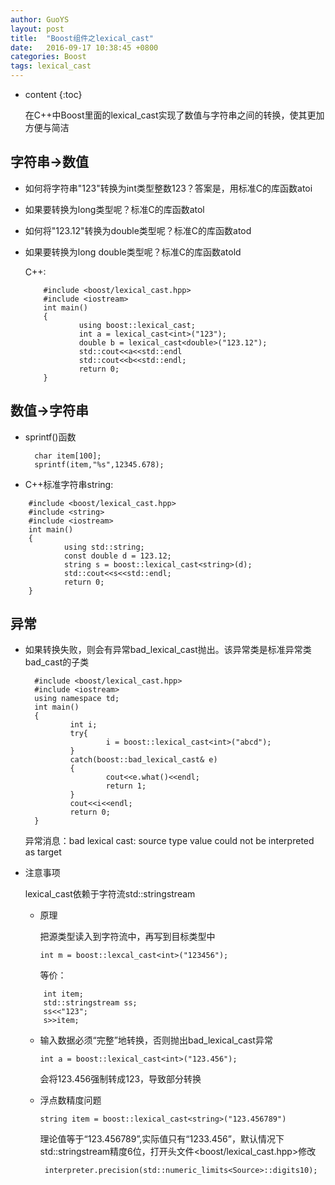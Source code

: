 ```yaml
---
author: GuoYS
layout: post
title:  "Boost组件之lexical_cast"
date:   2016-09-17 10:38:45 +0800
categories: Boost
tags: lexical_cast
---
```

* content
{:toc}

  在C++中Boost里面的lexical_cast实现了数值与字符串之间的转换，使其更加方便与简洁








## 字符串→数值

- 如何将字符串"123"转换为int类型整数123？答案是，用标准C的库函数atoi
- 如果要转换为long类型呢？标准C的库函数atol
- 如何将"123.12"转换为double类型呢？标准C的库函数atod
- 如果要转换为long double类型呢？标准C的库函数atold

  C++:

  ```
      #include <boost/lexical_cast.hpp>
      #include <iostream>
      int main()
      {
              using boost::lexical_cast;
              int a = lexical_cast<int>("123");
              double b = lexical_cast<double>("123.12");
              std::cout<<a<<std::endl
              std::cout<<b<<std::endl;
              return 0;
      }
  ```



## 数值→字符串

- sprintf()函数

  ```
    char item[100];
    sprintf(item,"%s",12345.678);
  ```

- C++标准字符串string:

```
    #include <boost/lexical_cast.hpp>
    #include <string>
    #include <iostream>
    int main()
    {
            using std::string;
            const double d = 123.12;
            string s = boost::lexical_cast<string>(d);
            std::cout<<s<<std::endl;
            return 0;
    }
```

## 异常

- 如果转换失败，则会有异常bad_lexical_cast抛出。该异常类是标准异常类bad_cast的子类

  ```
    #include <boost/lexical_cast.hpp>
    #include <iostream>
    using namespace td;
    int main()
    {
            int i;
            try{
                    i = boost::lexical_cast<int>("abcd");
            }
            catch(boost::bad_lexical_cast& e)
            {
                    cout<<e.what()<<endl; 
                    return 1;
            }
            cout<<i<<endl;
            return 0;
    }
  ```

  异常消息：bad lexical cast: source type value could not be interpreted as target

- 注意事项

  lexical_cast依赖于字符流std::stringstream

  - 原理

    把源类型读入到字符流中，再写到目标类型中

    ```
    int m = boost::lexcal_cast<int>("123456");
    ```

    等价：
    
  ```
      int item;
      std::stringstream ss;
      ss<<"123";
      s>>item;
  ```

  - 输入数据必须“完整”地转换，否则抛出bad_lexical_cast异常

    ```
    int a = boost::lexical_cast<int>("123.456");
    ```

    会将123.456强制转成123，导致部分转换

  - 浮点数精度问题

    ```
    string item = boost::lexical_cast<string>("123.456789")
    ```

    理论值等于“123.456789”,实际值只有“1233.456”，默认情况下std::stringstream精度6位，打开头文件<boost/lexical_cast.hpp>修改

    ```
     interpreter.precision(std::numeric_limits<Source>::digits10);
    ```



